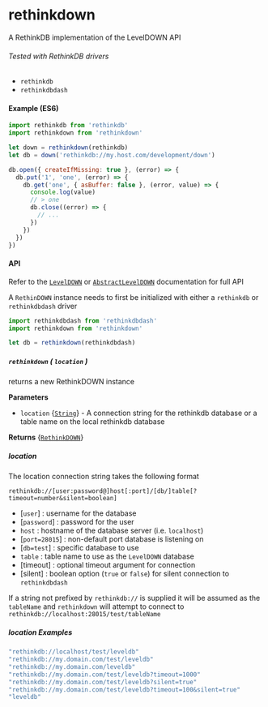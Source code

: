 # rethinkdown
A RethinkDB implementation of the LevelDOWN API

###### Tested with RethinkDB drivers
* `rethinkdb`
* `rethinkdbdash`

#### Example (ES6)

```js
import rethinkdb from 'rethinkdb'
import rethinkdown from 'rethinkdown'

let down = rethinkdown(rethinkdb)
let db = down('rethinkdb://my.host.com/development/down')

db.open({ createIfMissing: true }, (error) => {
  db.put('1', 'one', (error) => {
    db.get('one', { asBuffer: false }, (error, value) => {
      console.log(value)
      // > one
      db.close((error) => {
        // ...
      })
    })
  })
})
```

#### API

Refer to the [`LevelDOWN`](https://github.com/level/leveldown) or [`AbstractLevelDOWN`](https://github.com/Level/abstract-leveldown) documentation for full API

A `RethinDOWN` instance needs to first be initialized with either a `rethinkdb` or `rethinkdbdash` driver

```js
import rethinkdbdash from 'rethinkdbdash'
import rethinkdown from 'rethinkdown'

let db = rethinkdown(rethinkdbdash)

```

##### `rethinkdown` ( `location` )

returns a new RethinkDOWN instance

**Parameters**

* `location` {[`String`](https://developer.mozilla.org/en-US/docs/Web/JavaScript/Reference/Global_Objects/String)} - A connection string for the rethinkdb database or a table name on the local rethinkdb database

**Returns** {[`RethinkDOWN`](https://github.com/bhoriuchi/rethinkdown)}

##### location

The location connection string takes the following format

`rethinkdb://[user:password@]host[:port]/[db/]table[?timeout=number&silent=boolean]`

* [`user`] : username for the database
* [`password`] : password for the user
* `host` : hostname of the database server (i.e. `localhost`)
* [`port=28015`] : non-default port database is listening on
* [`db=test`] : specific database to use
* `table` : table name to use as the `LevelDOWN` database
* [timeout] : optional timeout argument for connection
* [silent] : boolean option (`true` or `false`) for silent connection to `rethinkdbdash`

If a string not prefixed by `rethinkdb://` is supplied it will be assumed as the `tableName` and `rethinkdown` will attempt to connect to `rethinkdb://localhost:28015/test/tableName`

##### location Examples

```js
"rethinkdb://localhost/test/leveldb"
"rethinkdb://my.domain.com/test/leveldb"
"rethinkdb://my.domain.com/leveldb"
"rethinkdb://my.domain.com/test/leveldb?timeout=1000"
"rethinkdb://my.domain.com/test/leveldb?silent=true"
"rethinkdb://my.domain.com/test/leveldb?timeout=100&silent=true"
"leveldb"
```